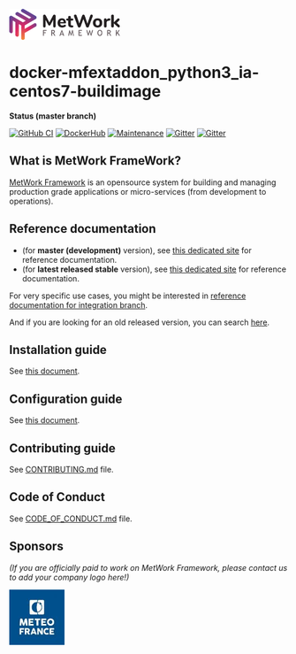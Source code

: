 [![logo](https://raw.githubusercontent.com/metwork-framework/resources/master/logos/metwork-white-logo-small.png)](http://www.metwork-framework.org)
# docker-mfextaddon_python3_ia-centos7-buildimage

[//]: # (automatically generated from https://github.com/metwork-framework/github_organization_management/blob/master/common_files/README.md)

**Status (master branch)**



[![GitHub CI](https://github.com/metwork-framework/docker-mfextaddon_python3_ia-centos7-buildimage/workflows/CI/badge.svg?branch=master)](https://github.com/metwork-framework/docker-mfextaddon_python3_ia-centos7-buildimage/actions?query=workflow%3ACI+branch%3Amaster)
[![DockerHub](https://github.com/metwork-framework/resources/blob/master/badges/dockerhub_link.svg)](https://hub.docker.com/r/metwork/docker-mfextaddon_python3_ia-centos7-buildimage/)
[![Maintenance](https://raw.githubusercontent.com/metwork-framework/resources/master/badges/maintained.svg)](https://github.com/metwork-framework/resources/blob/master/badges/maintained.svg)
[![Gitter](https://github.com/metwork-framework/resources/blob/master/badges/community-en.svg)](https://gitter.im/metwork-framework/community-en?utm_source=badge&utm_medium=badge&utm_campaign=pr-badge)
[![Gitter](https://github.com/metwork-framework/resources/blob/master/badges/community-fr.svg)](https://gitter.im/metwork-framework/community-fr?utm_source=badge&utm_medium=badge&utm_campaign=pr-badge)



## What is MetWork FrameWork?

[MetWork Framework](https://metwork-framework.org) is an opensource system
for building and managing production grade applications or micro-services
(from development to operations).







## Reference documentation

- (for **master (development)** version), see [this dedicated site](http://metwork-framework.org/pub/metwork/continuous_integration/docs/master/docker-mfextaddon_python3_ia-centos7-buildimage/) for reference documentation.
- (for **latest released stable** version), see [this dedicated site](http://metwork-framework.org/pub/metwork/releases/docs/stable/docker-mfextaddon_python3_ia-centos7-buildimage/) for reference documentation.

For very specific use cases, you might be interested in
[reference documentation for integration branch](http://metwork-framework.org/pub/metwork/continuous_integration/docs/integration/docker-mfextaddon_python3_ia-centos7-buildimage/).

And if you are looking for an old released version, you can search [here](http://metwork-framework.org/pub/metwork/releases/docs/).




## Installation guide

See [this document](https://metwork-framework.org/pub/metwork/continuous_integration/docs/master/docker-mfextaddon_python3_ia-centos7-buildimage/100-installation_guide/).


## Configuration guide

See [this document](https://metwork-framework.org/pub/metwork/continuous_integration/docs/master/docker-mfextaddon_python3_ia-centos7-buildimage/300-configuration_guide/).



## Contributing guide

See [CONTRIBUTING.md](CONTRIBUTING.md) file.



## Code of Conduct

See [CODE_OF_CONDUCT.md](CODE_OF_CONDUCT.md) file.



## Sponsors

*(If you are officially paid to work on MetWork Framework, please contact us to add your company logo here!)*

[![logo](https://raw.githubusercontent.com/metwork-framework/resources/master/sponsors/meteofrance-small.jpeg)](http://www.meteofrance.com)
